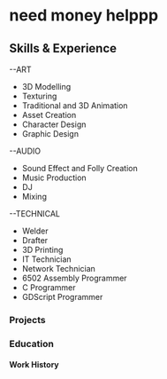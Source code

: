 # need money helppp

## Skills & Experience

--ART
- 3D Modelling
- Texturing
- Traditional and 3D Animation
- Asset Creation
- Character Design
- Graphic Design


--AUDIO
- Sound Effect and Folly Creation
- Music Production
- DJ
- Mixing

--TECHNICAL 
- Welder
- Drafter 
- 3D Printing 
- IT Technician
- Network Technician
- 6502 Assembly Programmer
- C Programmer
- GDScript Programmer


### Projects

### Education

#### Work History
